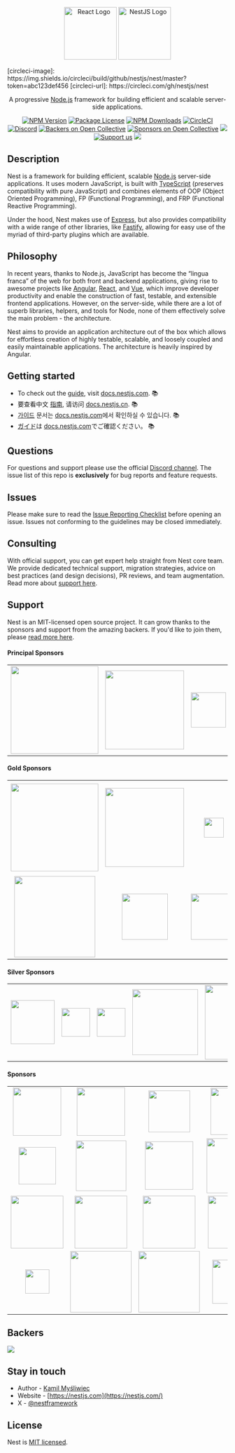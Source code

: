 <p align="center">  <a href="https://reactjs.org/" target="blank">
    <img src="https://upload.wikimedia.org/wikipedia/commons/a/a7/React-icon.svg" width="120" alt="React Logo" /></a>
   <a href="https://nestjs.com/" target="blank"><img src="https://nestjs.com/img/logo-small.svg" width="120" alt="NestJS Logo" /></a> </p>
[circleci-image]: https://img.shields.io/circleci/build/github/nestjs/nest/master?token=abc123def456
[circleci-url]: https://circleci.com/gh/nestjs/nest

  <p align="center">A progressive <a href="https://nodejs.org" target="_blank">Node.js</a> framework for building efficient and scalable server-side applications.</p>
    <p align="center">
<a href="https://www.npmjs.com/~nestjscore" target="_blank"><img src="https://img.shields.io/npm/v/@nestjs/core.svg" alt="NPM Version" /></a>
<a href="https://www.npmjs.com/~nestjscore" target="_blank"><img src="https://img.shields.io/npm/l/@nestjs/core.svg" alt="Package License" /></a>
<a href="https://www.npmjs.com/~nestjscore" target="_blank"><img src="https://img.shields.io/npm/dm/@nestjs/common.svg" alt="NPM Downloads" /></a>
<a href="https://circleci.com/gh/nestjs/nest" target="_blank"><img src="https://img.shields.io/circfleci/build/github/nestjs/nest/master" alt="CircleCI" /></a>
<a href="https://discord.gg/G7Qnnhy" target="_blank"><img src="https://img.shields.io/badge/discord-online-brightgreen.svg" alt="Discord"/></a>
<a href="https://opencollective.com/nest#backer" target="_blank"><img src="https://opencollective.com/nest/backers/badge.svg" alt="Backers on Open Collective" /></a>
<a href="https://opencollective.com/nest#sponsor" target="_blank"><img src="https://opencollective.com/nest/sponsors/badge.svg" alt="Sponsors on Open Collective" /></a>
  <a href="https://paypal.me/kamilmysliwiec" target="_blank"><img src="https://img.shields.io/badge/Donate-PayPal-ff3f59.svg"/></a>
    <a href="https://opencollective.com/nest#sponsor"  target="_blank"><img src="https://img.shields.io/badge/Support%20us-Open%20Collective-41B883.svg" alt="Support us"></a>
  <a href="https://twitter.com/nestframework" target="_blank"><img src="https://img.shields.io/twitter/follow/nestframework.svg?style=social&label=Follow"></a>
</p>
  <!--[![Backers on Open Collective](https://opencollective.com/nest/backers/badge.svg)](https://opencollective.com/nest#backer)
  [![Sponsors on Open Collective](https://opencollective.com/nest/sponsors/badge.svg)](https://opencollective.com/nest#sponsor)-->

## Description

Nest is a framework for building efficient, scalable <a href="https://nodejs.org" target="_blank">Node.js</a> server-side applications. It uses modern JavaScript, is built with <a href="https://www.typescriptlang.org" target="_blank">TypeScript</a> (preserves compatibility with pure JavaScript) and combines elements of OOP (Object Oriented Programming), FP (Functional Programming), and FRP (Functional Reactive Programming).

<p>Under the hood, Nest makes use of <a href="https://expressjs.com/" target="_blank">Express</a>, but also provides compatibility with a wide range of other libraries, like <a href="https://github.com/fastify/fastify" target="_blank">Fastify</a>, allowing for easy use of the myriad of third-party plugins which are available.</p>

## Philosophy

<p>In recent years, thanks to Node.js, JavaScript has become the “lingua franca” of the web for both front and backend applications, giving rise to awesome projects like <a href="https://angular.io/" target="_blank">Angular</a>, <a href="https://github.com/facebook/react" target="_blank">React</a>, and <a href="https://github.com/vuejs/vue" target="_blank">Vue</a>, which improve developer productivity and enable the construction of fast, testable, and extensible frontend applications. However, on the server-side, while there are a lot of superb libraries, helpers, and tools for Node, none of them effectively solve the main problem - the architecture.</p>
<p>Nest aims to provide an application architecture out of the box which allows for effortless creation of highly testable, scalable, and loosely coupled and easily maintainable applications. The architecture is heavily inspired by Angular.</p>

## Getting started

- To check out the [guide](https://docs.nestjs.com), visit [docs.nestjs.com](https://docs.nestjs.com). :books:
- 要查看中文 [指南](readme_zh.md), 请访问 [docs.nestjs.cn](https://docs.nestjs.cn). :books:
- [가이드](readme_kr.md) 문서는 [docs.nestjs.com](https://docs.nestjs.com)에서 확인하실 수 있습니다. :books:
- [ガイド](readme_jp.md)は [docs.nestjs.com](https://docs.nestjs.com)でご確認ください。 :books:

## Questions

For questions and support please use the official [Discord channel](https://discord.gg/G7Qnnhy). The issue list of this repo is **exclusively** for bug reports and feature requests.

## Issues

Please make sure to read the [Issue Reporting Checklist](https://github.com/nestjs/nest/blob/master/CONTRIBUTING.md#-submitting-an-issue) before opening an issue. Issues not conforming to the guidelines may be closed immediately.

## Consulting

With official support, you can get expert help straight from Nest core team. We provide dedicated technical support, migration strategies, advice on best practices (and design decisions), PR reviews, and team augmentation. Read more about [support here](https://enterprise.nestjs.com).

## Support

Nest is an MIT-licensed open source project. It can grow thanks to the sponsors and support from the amazing backers. If you'd like to join them, please [read more here](https://docs.nestjs.com/support).

#### Principal Sponsors

<table style="text-align:center;">
<tr>
<td><a href="https://trilon.io" target="_blank"><img src="https://nestjs.com/img/trilon.svg" width="200" valign="middle" /></a></td>
<td><a href="https://microsoft.com/" target="_blank"><img src="https://nestjs.com/img/logos/microsoft-logo.png" width="180" valign="middle" /></a></td>
<td><a href="https://mojam.co" target="_blank"><img src="https://nestjs.com/img/logos/mojam-logo.png" width="80" valign="middle" /></a></td>
<td><a href="https://marblism.com?utm_source=nest" target="_blank"><img src="https://nestjs.com/img/logos/marblism-logo.png" width="180" valign="middle" /></a></td>
<td><a href="https://valor-software.com/" target="_blank"><img src="https://docs.nestjs.com/assets/sponsors/valor-software.png" width="170" valign="middle" /></a></td>
<td><a href="https://amplication.com/" target="_blank"><img src="https://nestjs.com/img/logos/amplication-logo.svg" width="190" valign="middle" /></a></td>
</tr>
</table>

#### Gold Sponsors

<table style="text-align:center;">
<tr>
<td><a href="https://www.redhat.com" target="_blank"><img src="https://nestjs.com/img/logos/red-hat-logo.svg" width="200" valign="middle" /></a></td>
<td><a href="https://github.com/Sanofi-IADC" target="_blank"><img src="https://docs.nestjs.com/assets/sponsors/sanofi.png" width="180" valign="middle" /></a></td>
<td><a href="https://nx.dev" target="_blank"><img src="https://nestjs.com/img/logos/nx-logo.png" height="45" valign="middle" /></a></td>
<td><a href="https://intrinsic.ventures/" target="_blank"><img src="https://nestjs.com/img/logos/intrinisic-logo.png" width="210" valign="middle" /></a></td>
<td><a href="https://jetbrains.com/" target="_blank"><img src="https://nestjs.com/img/logos/jetbrains-logo.svg" width="90" valign="middle" /></a></td>
</tr>
<tr>
<td><a href="https://snyk.co/nestjs" target="_blank"><img src="https://nestjs.com/img/logos/snyk-logo-black.png" width="185" valign="middle" /></a></td>
<td><a href="https://fuseautotech.com/" target="_blank"><img src="https://nestjs.com/img/logos/fuse-logo.svg" width="105" valign="middle" /></a></td>
<td><a href="https://ridicorp.com/career/" target="_blank"><img src="https://nestjs.com/img/logos/ridi-logo.svg" width="105" valign="middle" /></a></td>
<td><a href="https://www.movavi.com/imovie-for-windows.html" target="_blank"><img src="https://nestjs.com/img/logos/movavi-logo.svg" width="105" valign="middle" /></a></td>
<td><a href="https://skunk.team" target="_blank"><img src="https://nestjs.com/img/logos/skunk-logo.png" height="60" valign="middle" /></a></td>
</tr>
</table>

#### Silver Sponsors

<table style="text-align:center;">
<tr>
<td><a href="https://www.mercedes-benz.com/" target="_blank"><img src="https://nestjs.com/img/logos/mercedes-logo.png" width="100" valign="middle" /></a></td>
<td><a href="https://www.dinii.jp/" target="_blank"><img src="https://nestjs.com/img/logos/dinii-logo.png" width="65" valign="middle" /></a></td>
<td><a href="https://bloodycase.com/?promocode=NEST" target="_blank"><img src="https://nestjs.com/img/logos/bloodycase-logo.png" width="65" valign="middle" /></a></td>
<td><a href="https://handsontable.com/docs/react-data-grid/?utm_source=NestJS_GH&utm_medium=sponsorship&utm_campaign=library_sponsorship_2024" target="_blank"><img src="https://nestjs.com/img/logos/handsontable-logo.svg" width="150" valign="middle" /></a></td>
<td align="center" valign="middle"><a href="https://www.itflashcards.com/" target="_blank"><img src="https://nestjs.com/img/logos/it_flashcards-logo.png" width="170" valign="middle" /></a></td>
</tr>
</table>

#### Sponsors

<table>
<tr>
<td align="center" valign="middle"><a href="https://www.swingdev.io" target="_blank"><img src="https://nestjs.com/img/logos/swingdev-logo.svg#1" width="110" valign="middle" /></a></td>
<td align="center" valign="middle"><a href="https://www.novologic.com/" target="_blank"><img src="https://nestjs.com/img/logos/novologic.png" width="110" valign="middle" /></a></td>
<td align="center" valign="middle"><a href="https://mantro.net/" target="_blank"><img src="https://nestjs.com/img/logos/mantro-logo.svg" width="95" valign="middle" /></a></td>
<td align="center" valign="middle"><a href="https://triplebyte.com/" target="_blank"><img src="https://nestjs.com/img/logos/triplebyte.png" width="107" valign="middle" /></a></td>
<td align="center" valign="middle"><a href="https://nearpod.com/" target="_blank"><img src="https://nestjs.com/img/logos/nearpod-logo.svg" width="100" valign="middle" /></a></td>
<td align="center" valign="middle"><a href="https://genuinebee.com/" target="_blank"><img src="https://nestjs.com/img/logos/genuinebee.svg" width="97" valign="middle" /></a></td>
</tr>
<tr>
<td align="center" valign="middle"><a href="https://vpn-review.com/vpn-for-torrenting" target="_blank"><img src="https://nestjs.com/img/logos/vpn-review-logo.png" width="85" valign="middle" /></a></td>
<td align="center" valign="middle"><a href="https://lambda-it.ch/" target="_blank"><img src="https://nestjs.com/img/logos/lambda-it-logo.svg" width="115" valign="middle" /></a></td>
<td align="center" valign="middle"><a href="https://rocketech.it/cases/?utm_source=google&utm_medium=badge&utm_campaign=nestjs" target="_blank"><img src="https://nestjs.com/img/logos/rocketech-logo.svg" width="110" valign="middle" /></a></td>
<td align="center" valign="middle"><a href="https://www.anonymistic.com/" target="_blank"><img src="https://nestjs.com/img/logos/anonymistic-logo.png" width="125" valign="middle" /></a></td>
<td align="center" valign="middle"><a href="https://www.naologic.com/" target="_blank"><img src="https://nestjs.com/img/logos/naologic-logo.svg" width="125" valign="middle" /></a></td>
<td align="center" valign="middle"><a href="https://triplecore.io" target="_blank"><img src="https://nestjs.com/img/logos/triplecore-logo.svg" width="50" valign="middle" /></a></td>
</tr>
<tr>
<td align="center" valign="middle"><a href="https://thecasinowizard.com/bonuses/no-deposit-bonuses/" target="_blank"><img src="https://nestjs.com/img/logos/casinowizard-logo.png" width="120" valign="middle" /></a></td>
<td align="center" valign="middle"><a href="https://polygon-software.ch/" target="_blank"><img src="https://nestjs.com/img/logos/polygon-logo.svg" width="120" valign="middle" /></a></td>
<td align="center" valign="middle"><a href="https://boringowl.io/" target="_blank"><img src="https://nestjs.com/img/logos/boringowl-logo.svg" width="120" valign="middle" /></a></td>
<td align="center" valign="middle"><a href="https://nordbot.app/" target="_blank"><img src="https://nestjs.com/img/logos/nordbot-logo.png" width="120" valign="middle" /></a></td>
<td align="center" valign="middle"><a href="https://doppio.sh/" target="_blank"><img src="https://nestjs.com/img/logos/dopiosh-logo.png" width="50" valign="middle" /></a></td>
<td align="center" valign="middle"><a href="https://www.hingehealth.com/" target="_blank"><img src="https://nestjs.com/img/logos/hinge-health-logo.svg" width="100" valign="middle" /></a></td>
</tr>
<tr>
<td align="center" valign="middle"><a href="https://julienferand.dev/" target="_blank"><img src="https://nestjs.com/img/logos/julienferand-logo.jpeg" width="55" valign="middle" /></a></td>
<td align="center" valign="middle"><a href="https://www.tripoffice.com/" target="_blank"><img src="https://nestjs.com/img/logos/tripoffice-logo.png" width="140" valign="middle" /></a></td>
<td align="center" valign="middle"><a href="https://solcellsforetag.se/" target="_blank"><img src="https://nestjs.com/img/logos/solcellsforetag-logo.svg" width="140" valign="middle" /></a></td>
<td align="center" valign="middle"><a href="https://www.route4me.com/" target="_blank"><img src="https://nestjs.com/img/logos/route4me-logo.svg" width="100" valign="middle" /></a></td>
<td align="center" valign="middle"><a href="https://www.slotsup.com/" target="_blank"><img src="https://nestjs.com/img/logos/slotsup-logo.png" width="60" valign="middle" /></a></td>
</tr>
</table>

## Backers

<a href="https://opencollective.com/nest" target="_blank"><img src="https://opencollective.com/nest/backers.svg?width=1000"></a>

## Stay in touch

- Author - [Kamil Myśliwiec](https://x.com/kammysliwiec)
- Website - [https://nestjs.com](https://nestjs.com/)
- X - [@nestframework](https://x.com/nestframework)

## License

Nest is [MIT licensed](LICENSE).